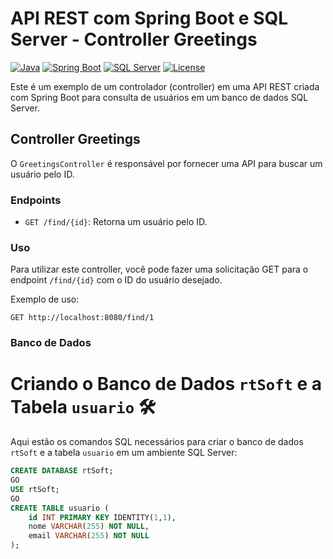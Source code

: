 # API REST com Spring Boot e SQL Server - Controller Greetings

[![Java](https://img.shields.io/badge/Java-11-orange.svg)](https://www.oracle.com/java/technologies/javase-downloads.html)
[![Spring Boot](https://img.shields.io/badge/Spring%20Boot-2.5.4-green.svg)](https://spring.io/projects/spring-boot)
[![SQL Server](https://img.shields.io/badge/SQL%20Server-2019-blue.svg)](https://www.microsoft.com/en-us/sql-server/sql-server-downloads)
[![License](https://img.shields.io/badge/License-MIT-yellow.svg)](LICENSE)

Este é um exemplo de um controlador (controller) em uma API REST criada com Spring Boot para consulta de usuários em um banco de dados SQL Server.

## Controller Greetings

O `GreetingsController` é responsável por fornecer uma API para buscar um usuário pelo ID.

### Endpoints

- `GET /find/{id}`: Retorna um usuário pelo ID.

### Uso

Para utilizar este controller, você pode fazer uma solicitação GET para o endpoint `/find/{id}` com o ID do usuário desejado.

Exemplo de uso:

```http
GET http://localhost:8080/find/1
```

### Banco de Dados
# Criando o Banco de Dados `rtSoft` e a Tabela `usuario` 🛠️

Aqui estão os comandos SQL necessários para criar o banco de dados `rtSoft` e a tabela `usuario` em um ambiente SQL Server:

```sql
CREATE DATABASE rtSoft;
GO
USE rtSoft;
GO
CREATE TABLE usuario (
    id INT PRIMARY KEY IDENTITY(1,1),
    nome VARCHAR(255) NOT NULL,
    email VARCHAR(255) NOT NULL
);
